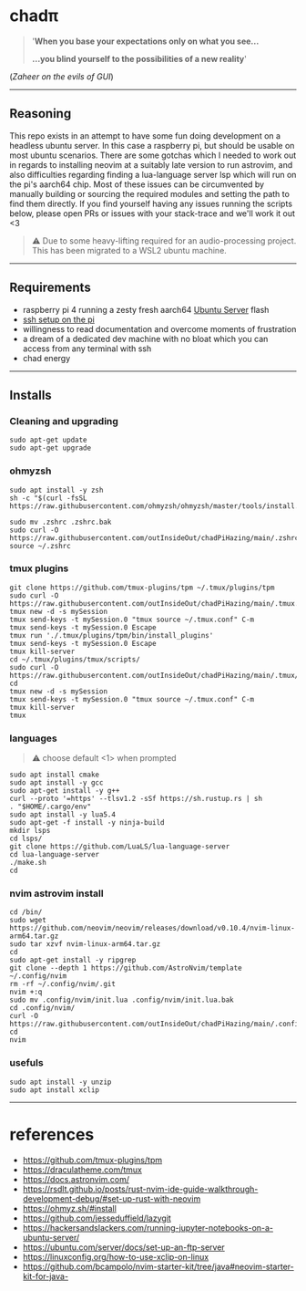 # chadπ

> '**When you base your expectations only on what you see...**
> 
> **...you blind yourself to the possibilities of a new reality**'

(*Zaheer on the evils of GUI*)

--- 

## Reasoning

This repo exists in an attempt to have some fun doing development on a headless ubuntu server. In this case a raspberry pi, but should be usable on most ubuntu scenarios.
There are some gotchas which I needed to work out in regards to installing neovim at a suitably late version to run astrovim, and also difficulties regarding finding a lua-language server lsp which will run on the pi's aarch64 chip. 
Most of these issues can be circumvented by manually building or sourcing the required modules and setting the path to find them directly.
If you find yourself having any issues running the scripts below, please open PRs or issues with your stack-trace and we'll work it out <3

> ⚠️  Due to some heavy-lifting required for an audio-processing project. This has been migrated to a WSL2 ubuntu machine.


---

## Requirements

- raspberry pi 4 running a zesty fresh aarch64 [Ubuntu Server](https://ubuntu.com/tutorials/how-to-install-ubuntu-on-your-raspberry-pi#1-overview) flash
- [ssh setup on the pi](https://ubuntu.com/tutorials/how-to-install-ubuntu-on-your-raspberry-pi#3-using-advanced-options) 
- willingness to read documentation and overcome moments of frustration
- a dream of a dedicated dev machine with no bloat which you can access from any terminal with ssh
- chad energy

---

## Installs

### Cleaning and upgrading

```
sudo apt-get update
sudo apt-get upgrade
```

### ohmyzsh

```
sudo apt install -y zsh
sh -c "$(curl -fsSL https://raw.githubusercontent.com/ohmyzsh/ohmyzsh/master/tools/install.sh)"
```

```
sudo mv .zshrc .zshrc.bak
sudo curl -O https://raw.githubusercontent.com/outInsideOut/chadPiHazing/main/.zshrc
source ~/.zshrc
```

### tmux plugins
```
git clone https://github.com/tmux-plugins/tpm ~/.tmux/plugins/tpm
sudo curl -O https://raw.githubusercontent.com/outInsideOut/chadPiHazing/main/.tmux.conf
tmux new -d -s mySession
tmux send-keys -t mySession.0 "tmux source ~/.tmux.conf" C-m 
tmux send-keys -t mySession.0 Escape
tmux run './.tmux/plugins/tpm/bin/install_plugins'
tmux send-keys -t mySession.0 Escape
tmux kill-server
cd ~/.tmux/plugins/tmux/scripts/
sudo curl -O https://raw.githubusercontent.com/outInsideOut/chadPiHazing/main/.tmux/plugins/tmux/scripts/dracula.sh
cd
tmux new -d -s mySession
tmux send-keys -t mySession.0 "tmux source ~/.tmux.conf" C-m
tmux kill-server
tmux
```

### languages

> ⚠️ choose default <1> when prompted

```
sudo apt install cmake
sudo apt install -y gcc
sudo apt-get install -y g++
curl --proto '=https' --tlsv1.2 -sSf https://sh.rustup.rs | sh 
. "$HOME/.cargo/env"
sudo apt install -y lua5.4
sudo apt-get -f install -y ninja-build
mkdir lsps
cd lsps/
git clone https://github.com/LuaLS/lua-language-server
cd lua-language-server
./make.sh
cd
```

### nvim astrovim install

```
cd /bin/
sudo wget https://github.com/neovim/neovim/releases/download/v0.10.4/nvim-linux-arm64.tar.gz
sudo tar xzvf nvim-linux-arm64.tar.gz
cd
sudo apt-get install -y ripgrep
git clone --depth 1 https://github.com/AstroNvim/template ~/.config/nvim
rm -rf ~/.config/nvim/.git
nvim +:q
sudo mv .config/nvim/init.lua .config/nvim/init.lua.bak
cd .config/nvim/
curl -O https://raw.githubusercontent.com/outInsideOut/chadPiHazing/main/.config/nvim/init.lua
cd
nvim
```

### usefuls

```
sudo apt install -y unzip
sudo apt install xclip
```

---

# references
- https://github.com/tmux-plugins/tpm
- https://draculatheme.com/tmux
- https://docs.astronvim.com/
- https://rsdlt.github.io/posts/rust-nvim-ide-guide-walkthrough-development-debug/#set-up-rust-with-neovim
- https://ohmyz.sh/#install
- https://github.com/jesseduffield/lazygit 
- https://hackersandslackers.com/running-jupyter-notebooks-on-a-ubuntu-server/
- https://ubuntu.com/server/docs/set-up-an-ftp-server
- https://linuxconfig.org/how-to-use-xclip-on-linux
- https://github.com/bcampolo/nvim-starter-kit/tree/java#neovim-starter-kit-for-java-
